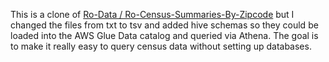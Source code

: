 This is a clone of [Ro-Data / Ro-Census-Summaries-By-Zipcode](https://github.com/Ro-Data/Ro-Census-Summaries-By-Zipcode) but I changed the files from txt to tsv and added hive schemas so they could be loaded into the AWS Glue Data catalog and queried via Athena. The goal is to make it really easy to query census data without setting up databases.
